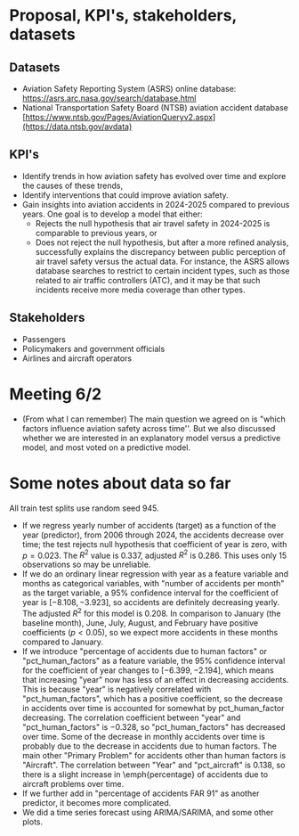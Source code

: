 # Proposal, KPI's, stakeholders, datasets

## Datasets

- Aviation Safety Reporting System (ASRS) online database: https://asrs.arc.nasa.gov/search/database.html
- National Transportation Safety Board (NTSB) aviation accident database [https://www.ntsb.gov/Pages/AviationQueryv2.aspx](https://data.ntsb.gov/avdata)

## KPI's
- Identify trends in how aviation safety has evolved over time and explore the causes of these trends,
- Identify interventions that could improve aviation safety.
- Gain insights into aviation accidents in 2024-2025 compared to previous years. One goal is to develop a model that either:
  - Rejects the null hypothesis that air travel safety in 2024-2025 is comparable to previous years, or
  - Does not reject the null hypothesis, but after a more refined analysis, successfully explains the discrepancy between public perception of air travel safety versus the actual data. For instance, the ASRS allows database searches to restrict to certain incident types, such as those related to air traffic controllers (ATC), and it may be that such incidents receive more media coverage than other types. 

## Stakeholders

- Passengers
- Policymakers and government officials
- Airlines and aircraft operators

# Meeting 6/2

- (From what I can remember) The main question we agreed on is "which factors influence aviation safety across time''. But we also discussed whether we are interested in an explanatory model versus a predictive model, and most voted on a predictive model.

# Some notes about data so far
All train test splits use random seed 945. 
- If we regress yearly number of accidents (target) as a function of the year (predictor), from 2006 through 2024, the accidents decrease over time; the test rejects null hypothesis that coefficient of year is zero, with $p = 0.023$. The $R^2$ value is $0.337$, adjusted $R^2$ is $0.286$. This uses only 15 observations so may be unreliable. 
- If we do an ordinary linear regression with year as a feature variable and months as categorical variables, with "number of accidents per month" as the target variable, a $95$% confidence interval for the coefficient of year is $[-8.108,-3.923]$, so accidents are definitely decreasing yearly. The adjusted $R^2$ for this model is $0.208$. In comparison to January (the baseline month), June, July, August, and February have positive coefficients ($p < 0.05$), so we expect more accidents in these months compared to January. 
- If we introduce "percentage of accidents due to human factors" or "pct_human_factors" as a feature variable, the $95$% confidence interval for the coefficient of year changes to $[-6.399,-2.194]$, which means that increasing "year" now has less of an effect in decreasing accidents. This is because "year" is negatively correlated with "pct_human_factors", which has a positive coefficient, so the decrease in accidents over time is accounted for somewhat by pct_human_factor decreasing.  The correlation coefficient between "year" and "pct_human_factors" is $-0.328$, so "pct_human_factors" has decreased over time. Some of the decrease in monthly accidents over time is probably due to the decrease in accidents due to human factors. The main other "Primary Problem" for accidents other than human factors is "Aircraft". The correlation between "Year" and "pct_aircraft" is $0.138$, so there is a slight increase in \emph{percentage} of accidents due to aircraft problems over time. 
- If we further add in "percentage of accidents FAR 91" as another predictor, it becomes more complicated.
- We did a time series forecast using ARIMA/SARIMA, and some other plots.






